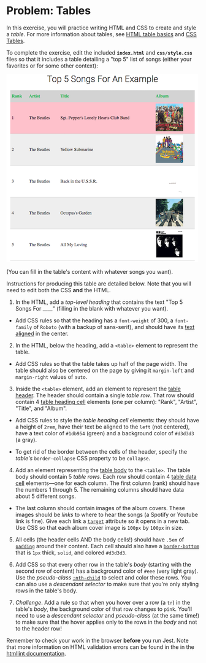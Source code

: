 # Problem: Tables

In this exercise, you will practice writing HTML and CSS to create and style a _table_. For more information about tables, see [HTML table basics](https://developer.mozilla.org/en-US/docs/Learn/HTML/Tables/Basics) and [CSS Tables](https://www.w3schools.com/css/css_table.asp).

To complete the exercise, edit the included **`index.html`** and **`css/style.css`** files so that it includes a table detailing a "top 5" list of songs (either your favorites or for some other context):

![Example of completed exercise](img/sample-solution.png)

(You can fill in the table's content with whatever songs you want).

Instructions for producing this table are detailed below. Note that you will need to edit both the CSS **and** the HTML.

1. In the HTML, add a _top-level heading_ that contains the text "Top 5 Songs For ____" (filling in the blank with whatever you want).

  - Add CSS rules so that the heading has a `font-weight` of 300, a `font-family` of `Roboto` (with a backup of sans-serif), and should have its [text aligned](https://developer.mozilla.org/en-US/docs/Web/CSS/text-align) in the center.

2. In the HTML, below the heading, add a `<table>` element to represent the table.

  - Add CSS rules so that the table takes up half of the page width. The table should also be centered on the page by giving it `margin-left` and `margin-right` values of `auto`.

3. Inside the `<table>` element, add an element to represent the [table header](https://developer.mozilla.org/en-US/docs/Web/HTML/Element/thead). The header should contain a single _table row_. That row should contain 4 [table heading cell](https://developer.mozilla.org/en-US/docs/Web/HTML/Element/th) elements (one per column): "Rank", "Artist", "Title", and "Album".

  - Add CSS rules to style the _table heading cell_ elements: they should have a height of `2rem`, have their text be aligned to the `left` (not centered), have a text color of `#1db954` (green) and a background color of `#d3d3d3` (a gray).

  - To get rid of the border between the cells of the header, specify the _table's_ `border-collapse` CSS property to be `collapse`.

4. Add an element representing the [table body](https://developer.mozilla.org/en-US/docs/Web/HTML/Element/tbody) to the `<table>`. The table body should contain 5 _table rows_. Each row should contain 4 [table data cell](https://developer.mozilla.org/en-US/docs/Web/HTML/Element/td) elements&mdash;one for each column. The first column (rank) should have the numbers 1 through 5. The remaining columns should have data about 5 different songs.

  - The last column should contain images of the album covers. These images should be _links_ to where to hear the songs (a Spotify or Youtube link is fine). Give each link a [`target`](https://developer.mozilla.org/en-US/docs/Web/HTML/Element/a#attr-target) attribute so it opens in a new tab. Use CSS so that each album cover image is `100px` by `100px` in size.

5. All cells (the header cells AND the body cells!) should have `.5em` of [`padding`](https://developer.mozilla.org/en-US/docs/Web/CSS/padding) around their content. Each cell should also have a [`border-bottom`](https://developer.mozilla.org/en-US/docs/Web/CSS/border-bottom) that is `1px` thick, `solid`, and colored `#d3d3d3`.

6. Add CSS so that every other row in the table's _body_ (starting with the second row of content) has a background color of `#eee` (very light gray). Use the _pseudo-class_ [`:nth-child`](https://developer.mozilla.org/en-US/docs/Web/CSS/:nth-child) to select and color these rows. You can also use a _descendant selector_ to make sure that you're only styling rows in the table's body.

7. _Challenge_. Add a rule so that when you hover over a row (a `tr`) in the table's _body_, the background color of that row changes to `pink`. You'll need to use a _descendant selector_ and _pseudo-class_ (at the same time!) to make sure that the hover applies only to the rows in the _body_ and not to the header row!

Remember to check your work in the browser **before** you run Jest. Note that more information on HTML validation errors can be found in the in the [htmllint documentation](https://github.com/htmllint/htmllint/wiki/Options).